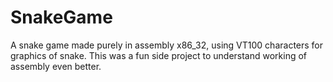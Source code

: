 # SnakeGame
A snake game made purely in assembly x86_32, using VT100 characters for graphics of snake. This was a fun side project to understand working of assembly even better.
